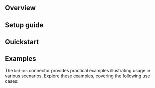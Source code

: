 ## Overview

[//]: # (TODO: Add overview mentioning the purpose of the module, supported REST API versions, and other high-level details.)

## Setup guide

[//]: # (TODO: Add detailed steps to obtain credentials and configure the module.)

## Quickstart

[//]: # (TODO: Add a quickstart guide to demonstrate a basic functionality of the module, including sample code snippets.)

## Examples

The `Notion` connector provides practical examples illustrating usage in various scenarios. Explore these [examples](https://github.com/module-ballerinax-notion/tree/main/examples/), covering the following use cases:

[//]: # (TODO: Add examples)
